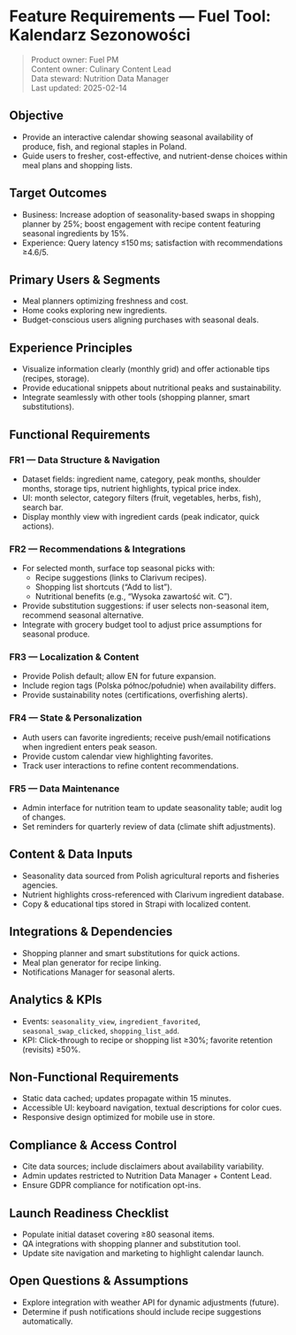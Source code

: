 # Feature Requirements — Fuel Tool: Kalendarz Sezonowości

> Product owner: Fuel PM  
> Content owner: Culinary Content Lead  
> Data steward: Nutrition Data Manager  
> Last updated: 2025-02-14

## Objective
- Provide an interactive calendar showing seasonal availability of produce, fish, and regional staples in Poland.
- Guide users to fresher, cost-effective, and nutrient-dense choices within meal plans and shopping lists.

## Target Outcomes
- Business: Increase adoption of seasonality-based swaps in shopping planner by 25%; boost engagement with recipe content featuring seasonal ingredients by 15%.
- Experience: Query latency ≤150 ms; satisfaction with recommendations ≥4.6/5.

## Primary Users & Segments
- Meal planners optimizing freshness and cost.
- Home cooks exploring new ingredients.
- Budget-conscious users aligning purchases with seasonal deals.

## Experience Principles
- Visualize information clearly (monthly grid) and offer actionable tips (recipes, storage).
- Provide educational snippets about nutritional peaks and sustainability.
- Integrate seamlessly with other tools (shopping planner, smart substitutions).

## Functional Requirements

### FR1 — Data Structure & Navigation
- Dataset fields: ingredient name, category, peak months, shoulder months, storage tips, nutrient highlights, typical price index.
- UI: month selector, category filters (fruit, vegetables, herbs, fish), search bar.
- Display monthly view with ingredient cards (peak indicator, quick actions).

### FR2 — Recommendations & Integrations
- For selected month, surface top seasonal picks with:
    - Recipe suggestions (links to Clarivum recipes).
    - Shopping list shortcuts (“Add to list”).
    - Nutritional benefits (e.g., “Wysoka zawartość wit. C”).
- Provide substitution suggestions: if user selects non-seasonal item, recommend seasonal alternative.
- Integrate with grocery budget tool to adjust price assumptions for seasonal produce.

### FR3 — Localization & Content
- Provide Polish default; allow EN for future expansion.
- Include region tags (Polska północ/południe) when availability differs.
- Provide sustainability notes (certifications, overfishing alerts).

### FR4 — State & Personalization
- Auth users can favorite ingredients; receive push/email notifications when ingredient enters peak season.
- Provide custom calendar view highlighting favorites.
- Track user interactions to refine content recommendations.

### FR5 — Data Maintenance
- Admin interface for nutrition team to update seasonality table; audit log of changes.
- Set reminders for quarterly review of data (climate shift adjustments).

## Content & Data Inputs
- Seasonality data sourced from Polish agricultural reports and fisheries agencies.
- Nutrient highlights cross-referenced with Clarivum ingredient database.
- Copy & educational tips stored in Strapi with localized content.

## Integrations & Dependencies
- Shopping planner and smart substitutions for quick actions.
- Meal plan generator for recipe linking.
- Notifications Manager for seasonal alerts.

## Analytics & KPIs
- Events: `seasonality_view`, `ingredient_favorited`, `seasonal_swap_clicked`, `shopping_list_add`.
- KPI: Click-through to recipe or shopping list ≥30%; favorite retention (revisits) ≥50%.

## Non-Functional Requirements
- Static data cached; updates propagate within 15 minutes.
- Accessible UI: keyboard navigation, textual descriptions for color cues.
- Responsive design optimized for mobile use in store.

## Compliance & Access Control
- Cite data sources; include disclaimers about availability variability.
- Admin updates restricted to Nutrition Data Manager + Content Lead.
- Ensure GDPR compliance for notification opt-ins.

## Launch Readiness Checklist
- Populate initial dataset covering ≥80 seasonal items.
- QA integrations with shopping planner and substitution tool.
- Update site navigation and marketing to highlight calendar launch.

## Open Questions & Assumptions
- Explore integration with weather API for dynamic adjustments (future).
- Determine if push notifications should include recipe suggestions automatically.
